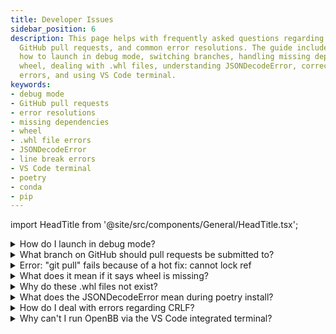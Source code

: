 ```yaml
---
title: Developer Issues
sidebar_position: 6
description: This page helps with frequently asked questions regarding debugging,
  GitHub pull requests, and common error resolutions. The guide includes steps on
  how to launch in debug mode, switching branches, handling missing dependencies like
  wheel, dealing with .whl files, understanding JSONDecodeError, correcting line break
  errors, and using VS Code terminal.
keywords:
- debug mode
- GitHub pull requests
- error resolutions
- missing dependencies
- wheel
- .whl file errors
- JSONDecodeError
- line break errors
- VS Code terminal
- poetry
- conda
- pip
---
```


import HeadTitle from '@site/src/components/General/HeadTitle.tsx';

<HeadTitle title="Developer Issues - Faqs | OpenBB Terminal Docs" />

<details><summary>How do I launch in debug mode?</summary>

When installed from source, the OpenBB Terminal can be launched in debug mode.  Launch the Terminal using the syntax below.

```python
python terminal.py --debug
```

Operate the Terminal normally, and errors will trigger an interrupt which prints the traceback with the error.  Charts and tables will also include a developer tools button, located at the top-left of the window, for identifying issues specific to the PyWry interactive window.

</details>

<details><summary>What branch on GitHub should pull requests be submitted to?</summary>

Pull requests submitted to the Main branch will not be merged, please create branches from the `develop` branch.

To switch to the develop branch:

```console
git checkout develop
```

Branches must also follow the naming convention:

- /feature/name_your_branch
  - For developing functionality.
- /hotfix/name_your_patch
  - For bug patches.

</details>

<details><summary>Error: "git pull" fails because of a hot fix: cannot lock ref</summary>

If the error message looks something like:

```console
cannot lock ref: 'refs/remotes/origin/hotfix' exists; cannot create
```

Try:

```console
git remote prune origin
git pull
```

</details>

<details><summary>What does it mean if it says wheel is missing?</summary>

If you receive any notifications regarding `wheel` missing, this could be due to this dependency missing.

`conda install -c conda-forge wheel` or `pip install wheel`

</details>

<details><summary>Why do these .whl files not exist?</summary>

If you get errors about .whl files not existing (usually on Windows) you have to reinitialize the following folder.
Just removing the 'artifacts' folder could also be enough:

| Platform | Location                        |
| -------- | ------------------------------- |
| Linux    | "~/.cache/pypoetry"             |
| Mac      | "~/Library/Caches/pypoetry"     |
| Windows  | "%localappdata%/pypoetry/cache" |

When you try to add a package to Poetry it is possible that it causes a similar issue. Here you can remove the
'artifacts' folder again to reinitialize Poetry.

If you run into trouble with Poetry, and the advice above did not help, your best bet is to try

- `poetry update --lock`
- `conda deactivate` -> `conda activate obb`, then try again
- Track down the offensive package and purge it from your anaconda `<environment_name>` folder, then try again

| Platform  | Location                                    |
| --------- | ------------------------------------------- |
| Linux/Mac | ~/anaconda3/envs, or , ~/opt/anaconda3/envs |
| Windows   | %userprofile%/anaconda3/envs                |

- Completely nuke your conda environment folder and make a new environment from scratch

  - `conda deactivate`
  - `conda env remove -n obb`
  - `conda clean -a`
  - Make a new environment and install dependencies again.
- Reboot your computer and try again
- Submit a ticket on GitHub

</details>

<details><summary>What does the JSONDecodeError mean during poetry install?</summary>

Sometimes poetry can throw a `JSONDecodeError` on random packages while running `poetry install`. This can be observed on macOS 10.14+ running python 3.8+. This is because of the use of an experimental installer that can be switched off to avoid the mentioned error. Run the code below as advised [here](https://github.com/python-poetry/poetry/issues/4210) and it should fix the installation process.

```bash
poetry config experimental.new-installer false
```

_Commands that may help you in case of an error:_

- `python -m pip install --upgrade pip`
- `poetry update --lock`
- `poetry install`

</details>

<details><summary>How do I deal with errors regarding CRLF?</summary>

When trying to commit code changes, pylint will prevent you from doing so if your line break settings are set to
CRLF (default for Windows).
This is because the entire package uses LF (default for Linux/Mac), and it is therefore
important that you change this setting to LF _before_ you make any changes to the code.

It is possible that CRLF automatically turns back on, you can correct this with:

```bash
git config --global core.autocrlf false
```

In case you already made coding adjustments, you have to reset your cache, and the changes you made to the code with
the following:

```bash
git rm --cached -r .
git reset --hard
```

</details>

<details><summary>Why can't I run OpenBB via the VS Code integrated terminal?</summary>

This occurs when VS Code terminal python version/path is different from the terminal version.

To fix it add this to vscode JSON settings ([ref](https://stackoverflow.com/questions/54582361/vscode-terminal-shows-incorrect-python-version-and-path-launching-terminal-from)):

```bash
    "terminal.integrated.inheritEnv": false,
```

</details>

